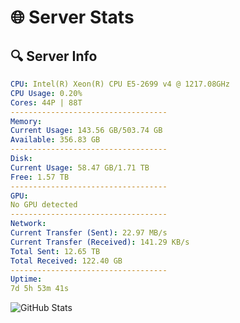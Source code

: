 # 🌐 Server Stats
## 🔍 Server Info
```yaml
CPU: Intel(R) Xeon(R) CPU E5-2699 v4 @ 1217.08GHz
CPU Usage: 0.20%
Cores: 44P | 88T
-----------------------------------
Memory:
Current Usage: 143.56 GB/503.74 GB
Available: 356.83 GB
-----------------------------------
Disk:
Current Usage: 58.47 GB/1.71 TB
Free: 1.57 TB
-----------------------------------
GPU:
No GPU detected
-----------------------------------
Network:
Current Transfer (Sent): 22.97 MB/s
Current Transfer (Received): 141.29 KB/s
Total Sent: 12.65 TB
Total Received: 122.40 GB
-----------------------------------
Uptime:
7d 5h 53m 41s
```
![GitHub Stats](https://img.shields.io/badge/Updated-2025-03-15_03:16:30-blue)